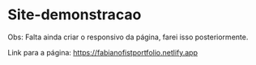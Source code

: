 # Site-demonstracao

Obs: Falta ainda criar o responsivo da página, farei isso posteriormente.

Link para a página: https://fabianofistportfolio.netlify.app
